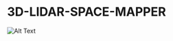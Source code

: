 # 3D-LIDAR-SPACE-MAPPER
![Alt Text](https://github.com/abhayraina/3D-LIDAR-SPACE-MAPPER/master/img1.JPG)
